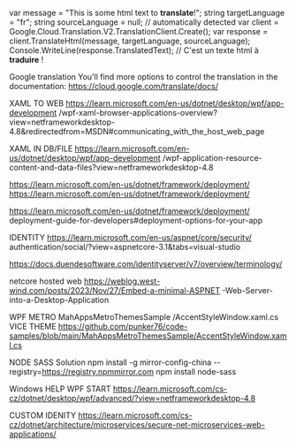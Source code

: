 ﻿

var message = "This is some html text to <strong>translate</strong>!";
string targetLanguage = "fr";
string sourceLanguage = null; // automatically detected
var client = Google.Cloud.Translation.V2.TranslationClient.Create();
var response = client.TranslateHtml(message, targetLanguage, sourceLanguage);
Console.WriteLine(response.TranslatedText);
// C&#39;est un texte html à <strong>traduire</strong> !

Google translation
You'll find more options to control the translation in the documentation:
 https://cloud.google.com/translate/docs/


XAML TO WEB
https://learn.microsoft.com/en-us/dotnet/desktop/wpf/app-development
/wpf-xaml-browser-applications-overview?view=netframeworkdesktop-4.8&redirectedfrom=MSDN#communicating_with_the_host_web_page


XAML IN DB/FILE
https://learn.microsoft.com/en-us/dotnet/desktop/wpf/app-development
/wpf-application-resource-content-and-data-files?view=netframeworkdesktop-4.8

https://learn.microsoft.com/en-us/dotnet/framework/deployment/
https://learn.microsoft.com/en-us/dotnet/framework/deployment/

https://learn.microsoft.com/en-us/dotnet/framework/deployment/
deployment-guide-for-developers#deployment-options-for-your-app

IDENTITY
https://learn.microsoft.com/en-us/aspnet/core/security/
authentication/social/?view=aspnetcore-3.1&tabs=visual-studio

https://docs.duendesoftware.com/identityserver/v7/overview/terminology/

netcore hosted web
https://weblog.west-wind.com/posts/2023/Nov/27/Embed-a-minimal-ASPNET
-Web-Server-into-a-Desktop-Application

WPF METRO MahAppsMetroThemesSample /AccentStyleWindow.xaml.cs VICE THEME 
https://github.com/punker76/code-samples/blob/main/MahAppsMetroThemesSample/AccentStyleWindow.xaml.cs

NODE SASS Solution
npm install -g mirror-config-china --registry=https://registry.npmmirror.com
npm install node-sass

Windows HELP WPF START
https://learn.microsoft.com/cs-cz/dotnet/desktop/wpf/advanced/?view=netframeworkdesktop-4.8

CUSTOM IDENITY
https://learn.microsoft.com/cs-cz/dotnet/architecture/microservices/secure-net-microservices-web-applications/
